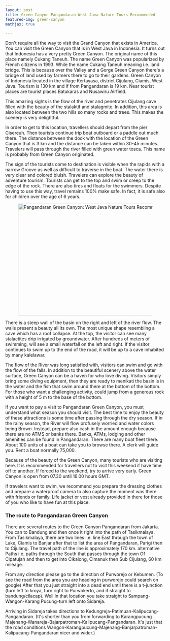 ```yaml
---
layout: post
title: Green Canyon Pangandaran West Java Nature Tours Recommended
featured-img: green-canyon
mathjax: true

---
```


<p>Don't require all the way to visit the Grand Canyon that exists in America. You can visit the Green Canyon that is in West Java in Indonesia. It turns out that Indonesia has a very pretty Green Canyon. The original name of this place namely Cukang Taneuh. The name Green Canyon was popularized by French citizens in 1993. While the name Cukang Taneuh meaning i.e. land bridge. This is because over the Valley and a Gorge Green Canyon there's a bridge of land used by farmers there to go to their gardens. Green Canyon of Indonesia located in the village Kertayasa, district Cijulang, Ciamis, West Java. Tourism is 130 km and if from Pangandaran is 19 km. Near tourist places are tourist places Batukaras and Nusawiru Airfield.</p><p>

This amazing sights is the flow of the river and penetrates Cijulang cave filled with the beauty of the stalaktif and stalagmite. In addition, this area is also located between the two hills so many rocks and trees. This makes the scenery is very delightful.
</p><p>

In order to get to this location, travellers should depart from the pier Cisereuh. Then tourists continue trip boat outboard or a paddle out much there. The distance between the dock with the location of the Green Canyon that is 3 km and the distance  can be taken within 30-45 minutes. Travelers will pass through the river filled with green water tosca. This name is probably from Green Canyon originated.
</p><p>

The sign of the tourists come to destination is visible when the rapids with a narrow Groove as well as difficult to traverse in the boat. The water there is very clear and colored bluish. Travelers can explore the beauty of adventure tourism. Tourists can get to the top and swim or creep to the edge of the rock. There are also tires and floats for the swimmers. Despite having to use this way, travel remains 100% make safe. In fact, it is safe also for children over the age of 6 years.
</p>
<figure class="center"><a href="https://1.bp.blogspot.com/-7pKJwSSLeAU/Wpz39WoOSfI/AAAAAAAANhI/jEsA_3wpheAQfh1_r-Kx1s4pNUSl6_4CwCLcBGAs/s1600/green_canyon_1024x61_fWdhC.jpg" ><img title="Pangandaran Green Canyon: West Java Nature Tours Recommended" alt="Pangandaran Green Canyon: West Java Nature Tours Recommended"  src="https://1.bp.blogspot.com/-7pKJwSSLeAU/Wpz39WoOSfI/AAAAAAAANhI/jEsA_3wpheAQfh1_r-Kx1s4pNUSl6_4CwCLcBGAs/s760/green_canyon_1024x61_fWdhC.jpg" width="760" height="352" data-original-width="1024" data-original-height="614" /></a></figure>
<p>

There is a steep wall of the basin on the right and left of the river flow. The walls present a beauty all its own. The most unique shape resembling a cave which has a roof collapse. At the top, the visitor can see many stalactites drip irrigated by groundwater. After hundreds of meters of swimming, will see a small waterfall on the left and right. If the visitor continues to swim up to the end of the road, it will be up to a cave inhabited by many kalelawar.
</p>
<p>

The flow of the River was long satisfied with, visitors can swim and go with the flow of the falls. In addition to the beautiful scenery above the water surface, Green Canyon can be a haven for who love diving. Visitors simply bring some diving equipment, then they are ready to menikati the basin is in the water and the fish that swim around there at the bottom of the bottom. For those who want a challenging activity, could jump from a generous rock with a height of 5 m to the base of the bottom.</p><p>

If you want to pay a visit to Pangandaran Green Canyon, you must understand what season you should visit. The best time to enjoy the beauty of these attractions is some time after passing through the dry season. If in the rainy season, the River will flow profusely worried and water colors being Brown. Instead, prepare also cash in the amount enough because there are no ATMS or banks there. Banks, ATMs, lodging and other amenities can be found in Pangandaran. There are many boat fleet there. About 100 units of a boat can take you to browse there. A clerk will guide you. Rent a boat normally 75,000.
</p><p>

Because of the beauty of the Green Canyon, many tourists who are visiting here. It is recommended for travellers not to visit this weekend if have time off to another. If forced to the weekend, try to arrive very early. Green Canyon is open from 07.30 until 16.00 hours GMT.
</p><p>

If travelers want to swim, we recommend you prepare the dressing clothes and prepare a waterproof camera to also capture the moment was there with friends or family. Life jacket or vest already provided in there for those of you who like to have fun at this place.
</p><p>

<h3>The route to Pangandaran Green Canyon</h3>
There are several routes to the Green Canyon Pangandaran from Jakarta. You can to Bandung and then once it right into the path of Tasikmalaya. From Tasikmalaya, there are two lines i.e. line East through the town of Lake, Ciamis to Banjar after that to list the area of Pangandaran, Parigi then to Cijulang. The travel path of the line is approximately 170 km. alternative Paths i.e. paths through the South that passes through the town Of Cipatujah and then to get into Cikalong, Cimanuk then Sub Cijulang, 60 km mileage.
</p><p>
From any direction please go to the direction of Purworejo or Kebumen. (To see the road from the area you are heading in purworejo could search on google) After that you just straight into a dead end until there is a t-junction (turn left to kroya, turn right to Purwokerto, and if straight to bandung/cilacap). Well in that location you take straight to Sampang-Wangon-Karang Pucung-turn left onto Sidareja.
</p><p>
Arriving in Sidareja takes directions to Kedungreja-Patimuan-Kalipucang-Pangandaran. (It's shorter than you from forwarding to Karangpucung Majenang-Wanareja-Bajarpatroman-Kalipucang-Pangandaran. It's just that the road conditions Wangon-Karangpucung-Majenang-Banjarpatroman-Kalipucang-Pangandaran nicer and wider.)
</p>
